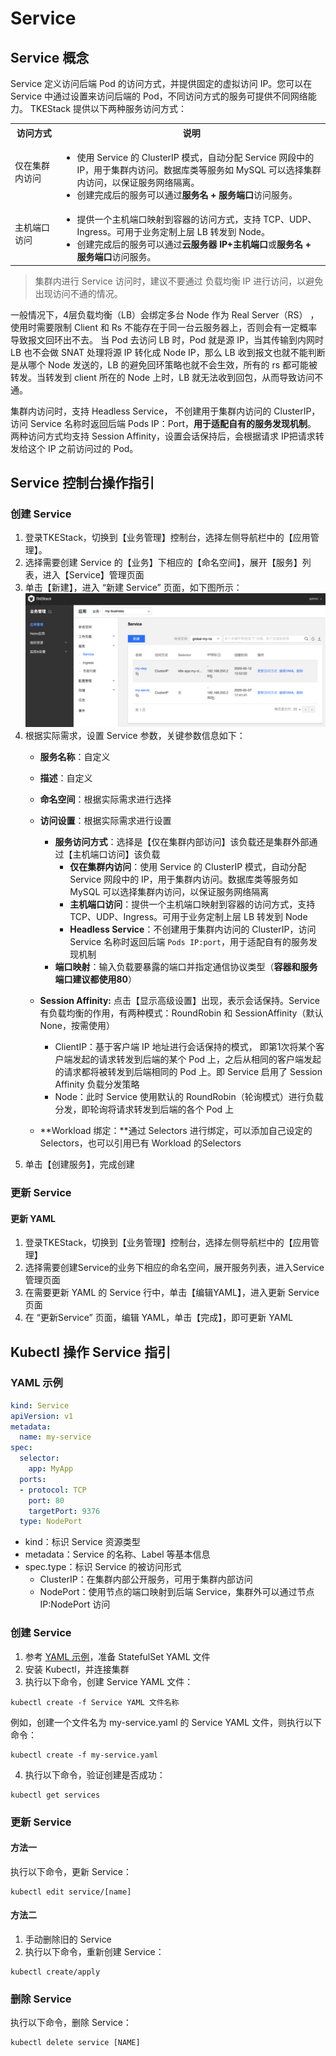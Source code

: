 # Service

## Service 概念

Service 定义访问后端 Pod 的访问方式，并提供固定的虚拟访问 IP。您可以在 Service 中通过设置来访问后端的 Pod，不同访问方式的服务可提供不同网络能力。
TKEStack 提供以下两种服务访问方式：

<table>
<tr>
<th width="15%">访问方式</th>
<th>说明</th>
</tr>
<tr>
<td>仅在集群内访问</td>
<td>
<ul class="params">
<li>使用 Service 的 ClusterIP 模式，自动分配 Service 网段中的 IP，用于集群内访问。数据库类等服务如 MySQL 可以选择集群内访问，以保证服务网络隔离。</li>
<li>创建完成后的服务可以通过<b>服务名 + 服务端口</b>访问服务。</li>
</ul>
</td>
</tr>
<tr>
<td>主机端口访问</td>
<td>
<ul class="params">
<li>提供一个主机端口映射到容器的访问方式，支持 TCP、UDP、Ingress。可用于业务定制上层 LB 转发到 Node。</li>
<li>创建完成后的服务可以通过<b>云服务器 IP+主机端口</b>或<b>服务名 + 服务端口</b>访问服务。</li>
</ul>
</td>
</tr>
</table>

>集群内进行 Service 访问时，建议不要通过 负载均衡 IP 进行访问，以避免出现访问不通的情况。

一般情况下，4层负载均衡（LB）会绑定多台 Node 作为 Real Server（RS） ，使用时需要限制 Client 和 Rs 不能存在于同一台云服务器上，否则会有一定概率导致报文回环出不去。
当 Pod 去访问 LB 时，Pod 就是源 IP，当其传输到内网时 LB 也不会做 SNAT 处理将源 IP 转化成 Node IP，那么 LB 收到报文也就不能判断是从哪个 Node 发送的，LB 的避免回环策略也就不会生效，所有的 rs 都可能被转发。当转发到 client 所在的 Node 上时，LB 就无法收到回包，从而导致访问不通。

集群内访问时，支持 Headless Service， 不创建用于集群内访问的 ClusterIP，访问 Service 名称时返回后端 Pods IP：Port，**用于适配自有的服务发现机制**。
两种访问方式均支持 Session Affinity，设置会话保持后，会根据请求 IP把请求转发给这个 IP 之前访问过的 Pod。


## Service 控制台操作指引

### 创建 Service

1. 登录TKEStack，切换到【业务管理】控制台，选择左侧导航栏中的【应用管理】。
2. 选择需要创建 Service 的【业务】下相应的【命名空间】，展开【服务】列表，进入【Service】管理页面
3. 单击【新建】，进入 “新建 Service” 页面，如下图所示：
![](../../../../../../images/new-service.png)
4. 根据实际需求，设置 Service 参数，关键参数信息如下：
   - **服务名称**：自定义
   - **描述**：自定义
   - **命名空间**：根据实际需求进行选择
   - **访问设置**：根据实际需求进行设置
     - **服务访问方式**：选择是【仅在集群内部访问】该负载还是集群外部通过【主机端口访问】该负载
       - **仅在集群内访问**：使用 Service 的 ClusterIP 模式，自动分配 Service 网段中的 IP，用于集群内访问。数据库类等服务如 MySQL 可以选择集群内访问，以保证服务网络隔离
       - **主机端口访问**：提供一个主机端口映射到容器的访问方式，支持 TCP、UDP、Ingress。可用于业务定制上层 LB 转发到 Node
       - **Headless Service**：不创建用于集群内访问的 ClusterIP，访问 Service 名称时返回后端 `Pods IP:port`，用于适配自有的服务发现机制
      - **端口映射**：输入负载要暴露的端口并指定通信协议类型（**容器和服务端口建议都使用80**）
   
    - **Session Affinity:** 点击【显示高级设置】出现，表示会话保持。Service 有负载均衡的作用，有两种模式：RoundRobin 和 SessionAffinity（默认 None，按需使用）
      - ClientIP：基于客户端 IP 地址进行会话保持的模式， 即第1次将某个客户端发起的请求转发到后端的某个 Pod 上，之后从相同的客户端发起的请求都将被转发到后端相同的 Pod 上。即 Service 启用了 Session Affinity 负载分发策略
      - Node：此时 Service 使用默认的 RoundRobin（轮询模式）进行负载分发，即轮询将请求转发到后端的各个 Pod 上
   - **Workload 绑定：**通过 Selectors 进行绑定，可以添加自己设定的 Selectors，也可以引用已有 Workload 的Selectors
5. 单击【创建服务】，完成创建

### 更新 Service

#### 更新 YAML

1. 登录TKEStack，切换到【业务管理】控制台，选择左侧导航栏中的【应用管理】
2. 选择需要创建Service的业务下相应的命名空间，展开服务列表，进入Service管理页面
3. 在需要更新 YAML 的 Service 行中，单击【编辑YAML】，进入更新 Service 页面
4. 在 “更新Service” 页面，编辑 YAML，单击【完成】，即可更新 YAML

## Kubectl 操作 Service 指引

### YAML 示例
```Yaml
kind: Service
apiVersion: v1
metadata:
  name: my-service
spec:
  selector:
    app: MyApp
  ports:
  - protocol: TCP
    port: 80
    targetPort: 9376
  type: NodePort
```

- kind：标识 Service 资源类型
- metadata：Service 的名称、Label 等基本信息
- spec.type：标识 Service 的被访问形式
  - ClusterIP：在集群内部公开服务，可用于集群内部访问
  - NodePort：使用节点的端口映射到后端 Service，集群外可以通过节点 IP:NodePort 访问

### 创建 Service

1. 参考 [YAML 示例](#YAMLSample)，准备 StatefulSet YAML 文件
2. 安装 Kubectl，并连接集群
3. 执行以下命令，创建 Service YAML 文件：
```shell
kubectl create -f Service YAML 文件名称
```
例如，创建一个文件名为 my-service.yaml 的 Service YAML 文件，则执行以下命令：
 ```shell
kubectl create -f my-service.yaml
 ```
4. 执行以下命令，验证创建是否成功：
```shell
kubectl get services
```
### 更新 Service

#### 方法一
执行以下命令，更新 Service：
```
kubectl edit service/[name]
```

#### 方法二
1. 手动删除旧的 Service
2. 执行以下命令，重新创建 Service：
```
kubectl create/apply
```

### 删除 Service
执行以下命令，删除 Service：
```
kubectl delete service [NAME]
```

<style>
	.params{margin-bottom:0px !important;}
</style>